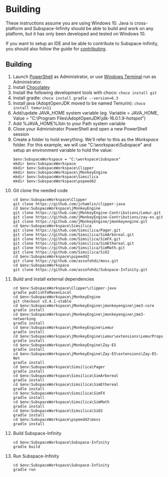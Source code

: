# Building

These instructions assume you are using Windows 10. Java is cross-platform and Subspace-Infinity should be able to build and work on any platform, but it has only been developed and tested on Windows 10.

If you want to setup an IDE and be able to contribute to Subspace-Infinity, you should also follow the guide for [contributing](CONTRIBUTING.md).

## Building
1. Launch [PowerShell](https://docs.microsoft.com/en-us/PowerShell/scripting/windows-PowerShell/install/installing-windows-PowerShell?view=PowerShell-7) as Administrator, or use [Windows Terminal](https://www.microsoft.com/en-us/p/windows-terminal/9n0dx20hk701) run as Administrator.
1. Install [Chocolatey](https://chocolatey.org/install)
1. Install the following development tools with choco: `choco install git`
1. Install gradle: `choco install gradle --version=6.3`
2. Install java (AdoptOpenJDK moved to be named Temurin): `choco install temurin11`
3. Add/update JAVA_HOME system variable (eg. Variable = JAVA_HOME, Value = "C:\Program Files\AdoptOpenJDK\jdk-16.0.1.9-hotspot")
4. Add %JAVA_HOME%/bin to your Path system variable
5. Close your Administrator PowerShell and open a new PowerShell session
6. Create a folder to hold everything. We'll refer to this as the _Workspace_ folder. For this example, we will use "C:\workspace\Subspace" and setup an environment variable to hold the value:
    ``` shell
    $env:SubspaceWorkspace = "C:\workspace\Subspace"
    mkdir $env:SubspaceWorkspace
    mkdir $env:SubspaceWorkspace\Clipper
    mkdir $env:SubspaceWorkspace\jMonkeyEngine
    mkdir $env:SubspaceWorkspace\Simsilica
    mkdir $env:SubspaceWorkspace\pspeed42
    
    ```
1. Git clone the needed code
    ``` shell
    cd $env:SubspaceWorkspace\Clipper
    git clone https://github.com/jchamlin/clipper-java
    cd $env:SubspaceWorkspace\jMonkeyEngine
    git clone https://github.com/jMonkeyEngine-Contributions/Lemur.git
    git clone https://github.com/jMonkeyEngine-Contributions/zay-es.git
    git clone https://github.com/jMonkeyEngine/jmonkeyengine.git
    cd $env:SubspaceWorkspace\Simsilica
    git clone https://github.com/Simsilica/Pager.git
    git clone https://github.com/Simsilica/SimArboreal.git
    git clone https://github.com/Simsilica/SimFX.git
    git clone https://github.com/Simsilica/SimEthereal.git
    git clone https://github.com/Simsilica/SimMath.git
    git clone https://github.com/Simsilica/SiO2
    cd $env:SubspaceWorkspace\pspeed42
    git clone https://github.com/assofohdz/moss.git
    cd $env:SubspaceWorkspace
    git clone https://github.com/assofohdz/Subspace-Infinity.git
    
    ```
1. Build and install external dependencies
    ``` shell
    cd $env:SubspaceWorkspace\Clipper\clipper-java
    gradle publishToMavenLocal
    cd $env:SubspaceWorkspace\jMonkeyEngine
    git checkout v3.4.1-stable
    cd $env:SubspaceWorkspace\jMonkeyEngine\jmonkeyengine\jme3-core
    gradle install
    cd $env:SubspaceWorkspace\jMonkeyEngine\jmonkeyengine\jme3-networking
    gradle install
    cd $env:SubspaceWorkspace\jMonkeyEngine\Lemur
    gradle install
    cd $env:SubspaceWorkspace\jMonkeyEngine\Lemur\extensions\LemurProps
    gradle install
    cd $env:SubspaceWorkspace\jMonkeyEngine\Zay-ES
    gradle install
    cd $env:SubspaceWorkspace\jMonkeyEngine\Zay-ES\extensions\Zay-ES-Net
    gradle install    
    cd $env:SubspaceWorkspace\Simsilica\Pager
    gradle install
    cd $env:SubspaceWorkspace\Simsilica\SimArboreal
    gradle install
    cd $env:SubspaceWorkspace\Simsilica\SimEthereal
    gradle install
    cd $env:SubspaceWorkspace\Simsilica\SimFX
    gradle install
    cd $env:SubspaceWorkspace\Simsilica\SimMath
    gradle install
    cd $env:SubspaceWorkspace\Simsilica\SiO2
    gradle install
    cd $env:SubspaceWorkspace\pspeed42\moss
    gradle install
    
    ```
1. Build Subspace-Infinity
    ``` shell
    cd $env:SubspaceWorkspace\Subspace-Infinity
    gradle build
    
    ```
1. Run Subspace-Infinity
    ```shell
    cd $env:SubspaceWorkspace\Subspace-Infinity
    gradle run
    
    ```
